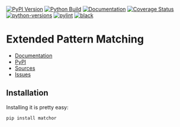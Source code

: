 [![PyPI Version](https://badge.fury.io/py/matchor.svg)](https://badge.fury.io/py/matchor)
[![Python Build](https://github.com/nbiotcloud/matchor/actions/workflows/main.yml/badge.svg)](https://github.com/nbiotcloud/matchor/actions/workflows/main.yml)
[![Documentation](https://readthedocs.org/projects/matchor/badge/?version=latest)](https://matchor.readthedocs.io/en/latest/?badge=latest)
[![Coverage Status](https://coveralls.io/repos/github/nbiotcloud/matchor/badge.svg?branch=main)](https://coveralls.io/github/nbiotcloud/matchor?branch=main)
[![python-versions](https://img.shields.io/pypi/pyversions/matchor.svg)](https://pypi.python.org/pypi/matchor)
[![pylint](https://img.shields.io/badge/linter-pylint-%231674b1?style=flat)](https://www.pylint.org/)
[![black](https://img.shields.io/badge/code%20style-black-000000.svg)](https://github.com/psf/black)

# Extended Pattern Matching

* [Documentation](https://matchor.readthedocs.io/en/latest/)
* [PyPI](https://pypi.org/project/matchor/)
* [Sources](https://github.com/nbiotcloud/matchor)
* [Issues](https://github.com/nbiotcloud/matchor/issues)

## Installation

Installing it is pretty easy:

```bash
pip install matchor
```
